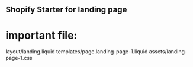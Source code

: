 ## Shopify Starter for landing page

# important file: 
layout/landing.liquid
templates/page.landing-page-1.liquid
assets/landing-page-1.css